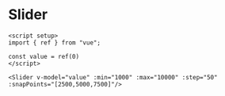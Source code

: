 # Slider

<script setup>
import { ref } from "vue"; 

const value = ref(0)
const valueTwo = ref(0)
</script>

<DemoContainer>
  <Slider v-model="value" :min="1000" :max="10000" :step="50" :snapPoints="[2500,5000,7500]"/>
  <Slider v-model="valueTwo" :min="1000" :max="10000" :step="50" :disabled="true" :snapPoints="[2500,5000,7500]"/>
</DemoContainer>

```vue
<script setup>
import { ref } from "vue";

const value = ref(0)
</script>

<Slider v-model="value" :min="1000" :max="10000" :step="50" :snapPoints="[2500,5000,7500]"/>
```
